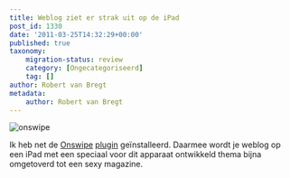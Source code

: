 ```yaml
---
title: Weblog ziet er strak uit op de iPad
post_id: 1330
date: '2011-03-25T14:32:29+00:00'
published: true
taxonomy:
    migration-status: review
    category: [Ongecategoriseerd]
    tag: []
author: Robert van Bregt
metadata:
    author: Robert van Bregt
---
```

![](http://robert.vanbregt.net/wp-content/uploads/2011/03/onswipe-300x55.png "onswipe")

Ik heb net de [Onswipe](http://www.onswipe.com/) [plugin](http://wordpress.org/extend/plugins/onswipe/) geïnstalleerd. Daarmee wordt je weblog op een iPad met een speciaal voor dit apparaat ontwikkeld thema bijna omgetoverd tot een sexy magazine.